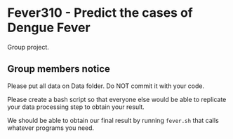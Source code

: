# Fever310 - Predict the cases of Dengue Fever

Group project.

## Group members notice
Please put all data on Data folder. Do NOT commit it with your code.

Please create a bash script so that everyone else would be able to replicate your data processing step to obtain your result.

We should be able to obtain our final result by running `fever.sh` that calls whatever programs you need.
